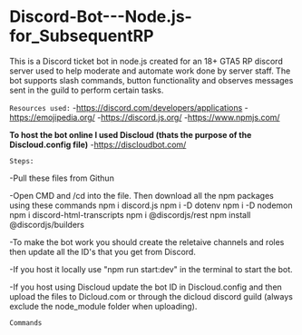 # Discord-Bot---Node.js-for_SubsequentRP


This is a Discord ticket bot in node.js created for an 18+ GTA5 RP discord server used to help moderate and automate work done by server staff. The bot supports slash commands, button functionality and observes messages sent in the guild to perform certain tasks.

`Resources used:`
-https://discord.com/developers/applications
-https://emojipedia.org/
-https://discord.js.org/
-https://www.npmjs.com/

**To host the bot online I used Discloud (thats the purpose of the Discloud.config file)**
-https://discloudbot.com/

`Steps:`

-Pull these files from Githun

-Open CMD and /cd into the file. Then download all the npm packages using these commands
  npm i discord.js
  npm i -D dotenv
  npm i -D nodemon
  npm i discord-html-transcripts
  npm i @discordjs/rest
  npm install @discordjs/builders
  
-To make the bot work you should create the reletaive channels and roles then update all the ID's that you get from Discord.

-If you host it locally use "npm run start:dev" in the terminal to start the bot.

-If you host using Discloud update the bot ID in Discloud.config and then upload the files to Dicloud.com or through the dicloud discord guild (always exclude the node_module folder when uploading).

`Commands`

